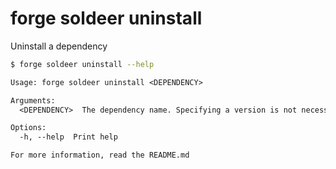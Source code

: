 # forge soldeer uninstall

Uninstall a dependency

```bash
$ forge soldeer uninstall --help
```

```txt
Usage: forge soldeer uninstall <DEPENDENCY>

Arguments:
  <DEPENDENCY>  The dependency name. Specifying a version is not necessary

Options:
  -h, --help  Print help

For more information, read the README.md
```